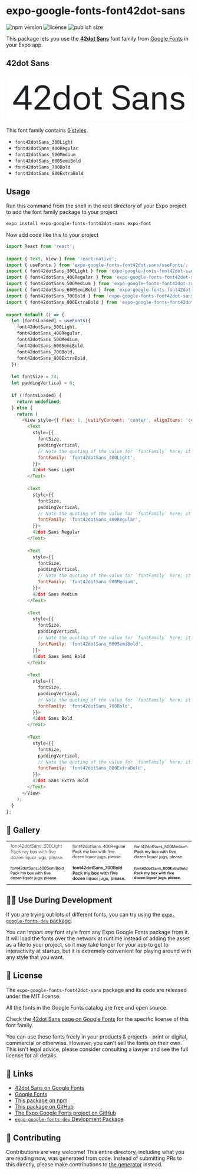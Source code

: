 # expo-google-fonts-font42dot-sans

![npm version](https://flat.badgen.net/npm/v/expo-google-fonts-font42dot-sans)
![license](https://flat.badgen.net/github/license/expo/google-fonts)
![publish size](https://flat.badgen.net/packagephobia/install/expo-google-fonts-font42dot-sans)

This package lets you use the [**42dot Sans**](https://fonts.google.com/specimen/42dot+Sans) font family from [Google Fonts](https://fonts.google.com/) in your Expo app.

## 42dot Sans

![42dot Sans](./font-family.png)

This font family contains [6 styles](#-gallery).

- `font42dotSans_300Light`
- `font42dotSans_400Regular`
- `font42dotSans_500Medium`
- `font42dotSans_600SemiBold`
- `font42dotSans_700Bold`
- `font42dotSans_800ExtraBold`

## Usage

Run this command from the shell in the root directory of your Expo project to add the font family package to your project
```sh
expo install expo-google-fonts-font42dot-sans expo-font
```

Now add code like this to your project
```js
import React from 'react';

import { Text, View } from 'react-native';
import { useFonts } from 'expo-google-fonts-font42dot-sans/useFonts';
import { font42dotSans_300Light } from 'expo-google-fonts-font42dot-sans/300Light';
import { font42dotSans_400Regular } from 'expo-google-fonts-font42dot-sans/400Regular';
import { font42dotSans_500Medium } from 'expo-google-fonts-font42dot-sans/500Medium';
import { font42dotSans_600SemiBold } from 'expo-google-fonts-font42dot-sans/600SemiBold';
import { font42dotSans_700Bold } from 'expo-google-fonts-font42dot-sans/700Bold';
import { font42dotSans_800ExtraBold } from 'expo-google-fonts-font42dot-sans/800ExtraBold';

export default () => {
  let [fontsLoaded] = useFonts({
    font42dotSans_300Light,
    font42dotSans_400Regular,
    font42dotSans_500Medium,
    font42dotSans_600SemiBold,
    font42dotSans_700Bold,
    font42dotSans_800ExtraBold,
  });

  let fontSize = 24;
  let paddingVertical = 6;

  if (!fontsLoaded) {
    return undefined;
  } else {
    return (
      <View style={{ flex: 1, justifyContent: 'center', alignItems: 'center' }}>
        <Text
          style={{
            fontSize,
            paddingVertical,
            // Note the quoting of the value for `fontFamily` here; it expects a string!
            fontFamily: 'font42dotSans_300Light',
          }}>
          42dot Sans Light
        </Text>

        <Text
          style={{
            fontSize,
            paddingVertical,
            // Note the quoting of the value for `fontFamily` here; it expects a string!
            fontFamily: 'font42dotSans_400Regular',
          }}>
          42dot Sans Regular
        </Text>

        <Text
          style={{
            fontSize,
            paddingVertical,
            // Note the quoting of the value for `fontFamily` here; it expects a string!
            fontFamily: 'font42dotSans_500Medium',
          }}>
          42dot Sans Medium
        </Text>

        <Text
          style={{
            fontSize,
            paddingVertical,
            // Note the quoting of the value for `fontFamily` here; it expects a string!
            fontFamily: 'font42dotSans_600SemiBold',
          }}>
          42dot Sans Semi Bold
        </Text>

        <Text
          style={{
            fontSize,
            paddingVertical,
            // Note the quoting of the value for `fontFamily` here; it expects a string!
            fontFamily: 'font42dotSans_700Bold',
          }}>
          42dot Sans Bold
        </Text>

        <Text
          style={{
            fontSize,
            paddingVertical,
            // Note the quoting of the value for `fontFamily` here; it expects a string!
            fontFamily: 'font42dotSans_800ExtraBold',
          }}>
          42dot Sans Extra Bold
        </Text>
      </View>
    );
  }
};

```

## 🔡 Gallery


||||
|-|-|-|
|![font42dotSans_300Light](.//300Light/font42dotSans_300Light.ttf.png)|![font42dotSans_400Regular](.//400Regular/font42dotSans_400Regular.ttf.png)|![font42dotSans_500Medium](.//500Medium/font42dotSans_500Medium.ttf.png)||
|![font42dotSans_600SemiBold](.//600SemiBold/font42dotSans_600SemiBold.ttf.png)|![font42dotSans_700Bold](.//700Bold/font42dotSans_700Bold.ttf.png)|![font42dotSans_800ExtraBold](.//800ExtraBold/font42dotSans_800ExtraBold.ttf.png)||


## 👩‍💻 Use During Development

If you are trying out lots of different fonts, you can try using the [`expo-google-fonts-dev` package](https://github.com/freeboub/google-fonts/tree/master/font-packages/dev#readme).

You can import *any* font style from any Expo Google Fonts package from it. It will load the fonts
over the network at runtime instead of adding the asset as a file to your project, so it may take longer
for your app to get to interactivity at startup, but it is extremely convenient
for playing around with any style that you want.

## 📖 License

The `expo-google-fonts-font42dot-sans` package and its code are released under the MIT license.

All the fonts in the Google Fonts catalog are free and open source.

Check the [42dot Sans page on Google Fonts](https://fonts.google.com/specimen/42dot+Sans) for the specific license of this font family.

You can use these fonts freely in your products & projects - print or digital, commercial or otherwise. However, you can't sell the fonts on their own. This isn't legal advice, please consider consulting a lawyer and see the full license for all details.

## 🔗 Links

- [42dot Sans on Google Fonts](https://fonts.google.com/specimen/42dot+Sans)
- [Google Fonts](https://fonts.google.com/)
- [This package on npm](https://www.npmjs.com/package/expo-google-fonts-font42dot-sans)
- [This package on GitHub](https://github.com/freeboub/google-fonts/tree/master/font-packages/font42dot-sans)
- [The Expo Google Fonts project on GitHub](https://github.com/freeboub/google-fonts)
- [`expo-google-fonts-dev` Devlopment Package](https://github.com/freeboub/google-fonts/tree/master/font-packages/dev)

## 🤝 Contributing

Contributions are very welcome! This entire directory, including what you are reading now, was generated from code. Instead of submitting PRs to this directly, please make contributions to [the generator](https://github.com/freeboub/google-fonts/tree/master/packages/generator) instead.
